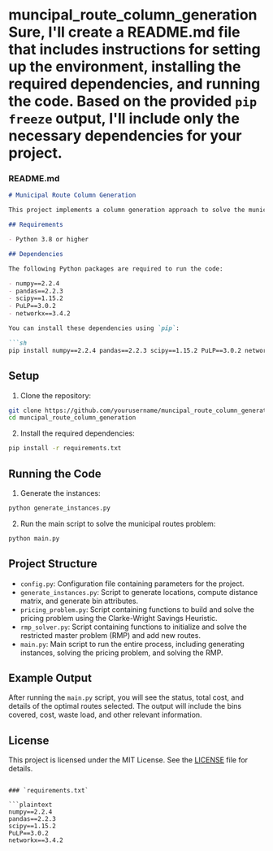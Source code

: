 # muncipal_route_column_generationSure, I'll create a README.md file that includes instructions for setting up the environment, installing the required dependencies, and running the code. Based on the provided `pip freeze` output, I'll include only the necessary dependencies for your project.

### README.md

```markdown
# Municipal Route Column Generation

This project implements a column generation approach to solve the municipal routes problem using the Clarke-Wright Savings Heuristic with dual-value weighting.

## Requirements

- Python 3.8 or higher

## Dependencies

The following Python packages are required to run the code:

- numpy==2.2.4
- pandas==2.2.3
- scipy==1.15.2
- PuLP==3.0.2
- networkx==3.4.2

You can install these dependencies using `pip`:

```sh
pip install numpy==2.2.4 pandas==2.2.3 scipy==1.15.2 PuLP==3.0.2 networkx==3.4.2
```

## Setup

1. Clone the repository:

```sh
git clone https://github.com/yourusername/muncipal_route_column_generation.git
cd muncipal_route_column_generation
```

2. Install the required dependencies:

```sh
pip install -r requirements.txt
```

## Running the Code

1. Generate the instances:

```sh
python generate_instances.py
```

2. Run the main script to solve the municipal routes problem:

```sh
python main.py
```

## Project Structure

- `config.py`: Configuration file containing parameters for the project.
- `generate_instances.py`: Script to generate locations, compute distance matrix, and generate bin attributes.
- `pricing_problem.py`: Script containing functions to build and solve the pricing problem using the Clarke-Wright Savings Heuristic.
- `rmp_solver.py`: Script containing functions to initialize and solve the restricted master problem (RMP) and add new routes.
- `main.py`: Main script to run the entire process, including generating instances, solving the pricing problem, and solving the RMP.

## Example Output

After running the `main.py` script, you will see the status, total cost, and details of the optimal routes selected. The output will include the bins covered, cost, waste load, and other relevant information.

## License

This project is licensed under the MIT License. See the [LICENSE](LICENSE) file for details.
```

### `requirements.txt`

```plaintext
numpy==2.2.4
pandas==2.2.3
scipy==1.15.2
PuLP==3.0.2
networkx==3.4.2
```